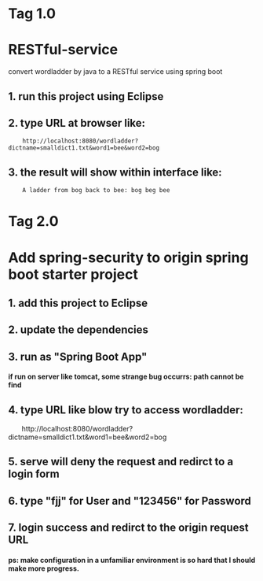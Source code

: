 # Tag 1.0
# RESTful-service
convert wordladder by java to a RESTful service using spring boot

## 1. run this project using Eclipse
## 2. type URL at browser like:
        http://localhost:8080/wordladder?dictname=smalldict1.txt&word1=bee&word2=bog
## 3. the result will show within interface like:
        A ladder from bog back to bee: bog beg bee

# Tag 2.0
# Add spring-security to origin spring boot starter project

## 1. add this project to Eclipse
## 2. update the dependencies
## 3. run as "Spring Boot App"
#### if run on server like tomcat, some strange bug occurrs: path cannot be find
## 4. type URL like blow try to access wordladder:
        http://localhost:8080/wordladder?dictname=smalldict1.txt&word1=bee&word2=bog
## 5. serve will deny the request and redirct to a login form
## 6. type "fjj" for User and "123456" for Password
## 7. login success and redirct to the origin request URL

#### ps: make configuration in a unfamiliar environment is so hard that I should make more progress. 
